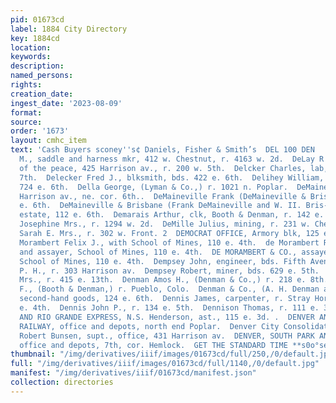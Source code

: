```yaml
---
pid: 01673cd
label: 1884 City Directory
key: 1884cd
location: 
keywords: 
description: 
named_persons: 
rights: 
creation_date: 
ingest_date: '2023-08-09'
format: 
source: 
order: '1673'
layout: cmhc_item
text: 'Cash Buyers sconey''s¢ Daniels, Fisher & Smith’s  DEL 100 DEN     DELAPPE EMANUEL
  M., saddle and harness mkr, 412 w. Chestnut, r. 4163 w. 2d.  DeLay R L., justice
  of the peace, 425 Harrison av., r. 200 w. 5th.  Delcker Charles, lab, r..427 e.
  7th.  Delecker Fred J., blksmith, bds. 422 e. 6th.  Delihey William, miner, bds.
  724 e. 6th.  Della George, (Lyman & Co.,) r. 1021 n. Poplar.  DeMaineville Block,
  Harrison av., ne. cor. 6th..  DeMaineville Frank (DeMaineville & Brisbane,) 112
  e. 6th.  DeMaineville & Brisbane (Frank DeMaineville and W. II. Bris- bane,) real
  estate, 112 e. 6th.  Demarais Arthur, clk, Booth & Denman, r. 142 e. 6th.  DeMeritt
  Josephine Mrs., r. 1294 w. 2d.  DeMille Julius, mining, r. 231 w. Chestnut.  Deming
  Sarah E. Mrs., r. 302 w. Front. 2  DEMOCRAT OFFICE, Armory blk, 125 e. 5th.  de
  Morambert Felix J., with School of Mines, 110 e. 4th.  de Morambert Rene J., chemist
  and assayer, School of Mines, 110 e. 4th.  DE MORAMBERT & CO., assayers and proprs,
  School of Mines, 110 e. 4th.  Dempsey John, engineer, bds. Fifth Avenue Hotel.  Dempsey
  P. H., r. 303 Harrison av.  Dempsey Robert, miner, bds. 629 e. 5th.  Dengler Clara
  Mrs., r. 415 e. 13th.  Denman Amos H., (Denman & Co.,) r. 218 e. 8th.  Denman William
  F., (Booth & Denman,) r. Pueblo, Colo.  Denman & Co., (A. H. Denman and C. B. Stone,)
  second-hand goods, 124 e. 6th.  Dennis James, carpenter, r. Stray Horse Gulch, head
  e. 4th.  Dennis John P., r. 134 e. 5th.  Dennison Thomas, r. 111 e. 3d.  DENVER
  AND RIO GRANDE EXPRESS, N.S. Henderson, ast., 115 e. 3d. .  DENVER AND RIO GRANDE
  RAILWAY, office and depots, north end Poplar.  Denver City Consolidated Mining Co.,
  Robert Bunsen, supt., office, 431 Harrison av.  DENVER, SOUTH PARK AND PACIFIC RAILWAY,
  office and depots, 7th, cor. Hemlock.  GET THE STANDARD TIME **s0o°sernison ave.    '
thumbnail: "/img/derivatives/iiif/images/01673cd/full/250,/0/default.jpg"
full: "/img/derivatives/iiif/images/01673cd/full/1140,/0/default.jpg"
manifest: "/img/derivatives/iiif/01673cd/manifest.json"
collection: directories
---
```

